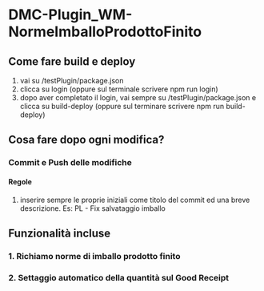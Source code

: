 # DMC-Plugin_WM-NormeImballoProdottoFinito
## Come fare build e deploy
1. vai su /testPlugin/package.json
2. clicca su login (oppure sul terminale scrivere npm run login)
3. dopo aver completato il login, vai sempre su /testPlugin/package.json e clicca su build-deploy (oppure sul terminare scrivere npm run build-deploy)

## Cosa fare dopo ogni modifica?
### Commit e Push delle modifiche
#### Regole
1. inserire sempre le proprie iniziali come titolo del commit ed una breve descrizione. Es: PL - Fix salvataggio imballo


## Funzionalità incluse
### 1. Richiamo norme di imballo prodotto finito
### 2. Settaggio automatico della quantità sul Good Receipt